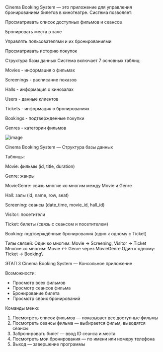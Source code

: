 Cinema Booking System — это приложение для управления бронированием билетов в кинотеатре. Система позволяет:

Просматривать список доступных фильмов и сеансов

Бронировать места в зале

Управлять пользователями и их бронированиями

Просматривать историю покупок

Структура базы данных
Система включает 7 основных таблиц:

Movies - информация о фильмах

Screenings - расписание показов

Halls - информация о кинозалах

Users - данные клиентов

Tickets - информация о бронированиях

Bookings - подтвержденные покупки

Genres - категории фильмов

![image](https://github.com/user-attachments/assets/ab01153b-19e9-4444-9a40-86a08b0056fc)



  Cinema Booking System — Структура базы данных

 Таблицы:
 
 Movie: фильмы (id, title, duration)
 
 Genre: жанры
 
 MovieGenre: связь многие ко многим между Movie и Genre
 
 Hall: залы (id, name, row, seat)
 
 Screening: сеансы (date_time, movie_id, hall_id)
 
 Visitor: посетители
 
 Ticket: билеты (связь с сеансом и посетителем)
 
 Booking: подтверждённые бронирования (один к одному с Ticket)

 Типы связей:
 Один ко многим: Movie -> Screening, Visitor -> Ticket
 Многие ко многим: Movie <-> Genre через MovieGenre
 Один к одному: Ticket -> Booking\
 
ЭТАП 3
Cinema Booking System — Консольное приложение


Возможности:
- Просмотр всех фильмов
- Просмотр сеансов фильма
- Бронирование билета
- Просмотр своих бронирований

Команды меню:
1. Посмотреть список фильмов — показывает все доступные фильмы
2. Посмотреть сеансы фильма — выбирается фильм, выводятся сеансы
3. Забронировать билет — ввод ID сеанса и места
4. Посмотреть мои бронирования — по имени или номеру телефона
5. Выход — завершение программы

